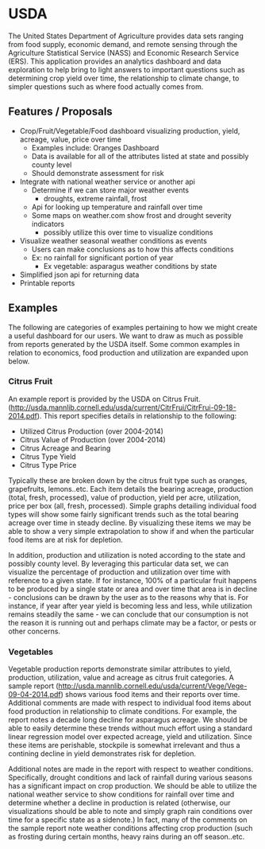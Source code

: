 # USDA

The United States Department of Agriculture provides data sets ranging from food
supply, economic demand, and remote sensing through the Agriculture Statistical Service (NASS)
and Economic Research Service (ERS). This application provides an analytics dashboard
and data exploration to help bring to light answers to important questions such as determining
crop yield over time, the relationship to climate change, to simpler questions such as where
food actually comes from.

## Features / Proposals

* Crop/Fruit/Vegetable/Food dashboard visualizing production, yield, acreage, value, price over time
  * Examples include: Oranges Dashboard
  * Data is available for all of the attributes listed at state and possibly county level
  * Should demonstrate assessment for risk
* Integrate with national weather service or another api
  * Determine if we can store major weather events
    * droughts, extreme rainfall, frost
  * Api for looking up temperature and rainfall over time
  * Some maps on weather.com show frost and drought severity indicators
    * possibly utilize this over time to visualize conditions
* Visualize weather seasonal weather conditions as events
  * Users can make conclusions as to how this affects conditions
  * Ex: no rainfall for significant portion of year
     * Ex vegetable: asparagus weather conditions by state
* Simplified json api for returning data
* Printable reports

## Examples

The following are categories of examples pertaining to how we might create a useful dashboard for our users. We want to draw as much as possible from reports generated by the USDA itself. Some common examples in relation to economics, food production and utilization are expanded upon below.

### Citrus Fruit

An example report is provided by the USDA on Citrus Fruit. (http://usda.mannlib.cornell.edu/usda/current/CitrFrui/CitrFrui-09-18-2014.pdf). This report specifies details in relationship to the following:

* Utilized Citrus Production (over 2004-2014)
* Citrus Value of Production (over 2004-2014)
* Citrus Acreage and Bearing
* Citrus Type Yield
* Citrus Type Price

Typically these are broken down by the citrus fruit type such as oranges, grapefruits, lemons..etc. Each item details the bearing acreage, production (total, fresh, processed), value of production, yield per acre, utilization, price per box (all, fresh, processed). Simple graphs detailing individual food types will show some fairly significant trends such as the total bearing acreage over time in steady decline. By visualizing these items we may be able to show a very simple extrapolation to show if and when the particular food items are at risk for depletion.

In addition, production and utilization is noted according to the state and possibly county level. By leveraging this particular data set, we can visualize the percentage of production and utilization over time with reference to a given state. If for instance, 100% of a particular fruit happens to be produced by a single state or area and over time that area is in decline - conclusions can be drawn by the user as to the reasons why that is. For instance, if year after year yield is becoming less and less, while utilization remains steadily the same - we can conclude that our consumption is not the reason it is running out and perhaps climate may be a factor, or pests or other concerns.

### Vegetables

Vegetable production reports demonstrate similar attributes to yield, production, utilization, value and acreage as citrus fruit categories. A sample report (http://usda.mannlib.cornell.edu/usda/current/Vege/Vege-09-04-2014.pdf) shows various food items and their reports over time. Additional comments are made with respect to individual food items about food production in relationship to climate conditions. For example, the report notes a decade long decline for asparagus acreage. We should be able to easily determine these trends without much effort using a standard linear regression model over expected acreage, yield and utilization. Since these items are perishable, stockpile is somewhat irrelevant and thus a contining decline in yield demonstrates risk for depletion. 

Additional notes are made in the report with respect to weather conditions. Specifically, drought conditions and lack of rainfall during various seasons has a significant impact on crop production. We should be able to utilize the national weather service to show conditions for rainfall over time and determine whether a decline in production is related (otherwise, our visualizations should be able to note and simply graph rain conditions over time for a specific state as a sidenote.) In fact, many of the comments on the sample report note weather conditions affecting crop production (such as frosting during certain months, heavy rains during an off season..etc. 
